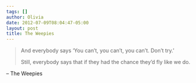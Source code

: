 ```yaml
---
tags: []
author: Olivia
date: 2012-07-09T08:04:47-05:00
layout: post
title: The Weepies
---
```


> And everybody says ‘You can’t, you can’t, you can’t. Don’t try.’
>
> Still, everybody says that if they had the chance they’d fly like we do.

– The Weepies

